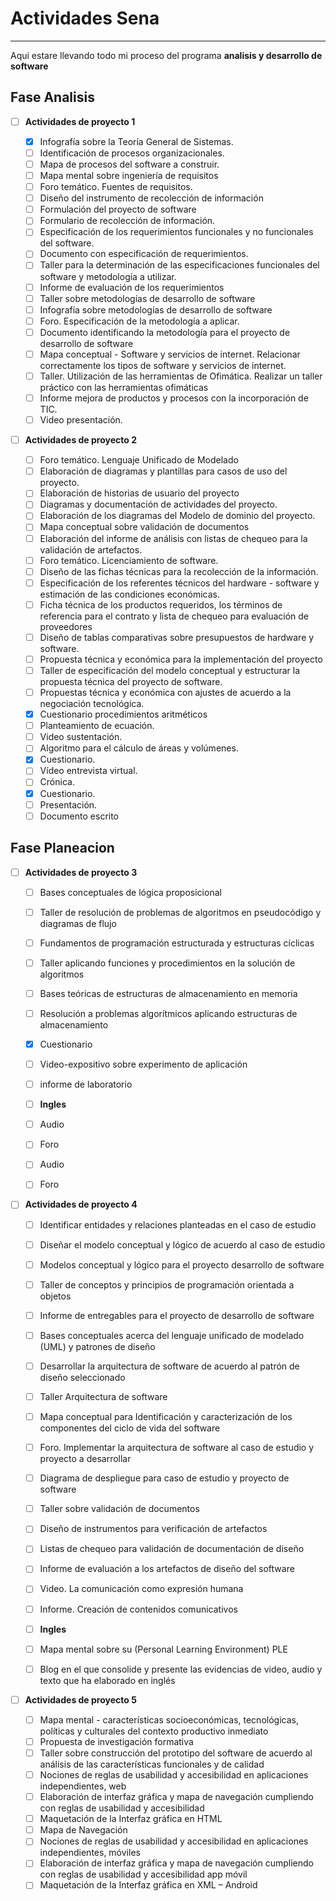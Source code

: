 # Actividades Sena
____________________
Aqui estare llevando todo mi proceso del programa **analisis y desarrollo de software**


## Fase Analisis

  * [ ] **Actividades de proyecto 1**
  
    * [x] Infografía sobre la Teoría General de Sistemas.
    * [ ] Identificación de procesos organizacionales.
    * [ ] Mapa de procesos del software a construir.
    * [ ] Mapa mental sobre ingeniería de requisitos
    * [ ] Foro temático. Fuentes de requisitos.
    * [ ] Diseño del instrumento de recolección de información
    * [ ] Formulación del proyecto de software
    * [ ] Formulario de recolección de información.
    * [ ] Especificación de los requerimientos funcionales y no funcionales del software.
    * [ ] Documento con especificación de requerimientos.
    * [ ] Taller para la determinación de las especificaciones funcionales del software y metodología a utilizar.
    * [ ] Informe de evaluación de los requerimientos
    * [ ] Taller sobre metodologías de desarrollo de software
    * [ ] Infografía sobre metodologías de desarrollo de software
    * [ ] Foro. Especificación de la metodología a aplicar.
    * [ ] Documento identificando la metodología para el proyecto de desarrollo de software
    * [ ] Mapa conceptual - Software y servicios de internet. Relacionar correctamente los tipos de software y servicios de internet.
    * [ ] Taller. Utilización de las herramientas de Ofimática. Realizar un taller práctico con las herramientas ofimáticas
    * [ ] Informe mejora de productos y procesos con la incorporación de TIC.
    * [ ] Video presentación.
    
  * [ ] **Actividades de proyecto 2**
    * [ ] Foro temático. Lenguaje Unificado de Modelado 
    * [ ] Elaboración de diagramas y plantillas para casos de uso del proyecto.
    * [ ] Elaboración de historias de usuario del proyecto
    * [ ] Diagramas y documentación de actividades del proyecto.
    * [ ] Elaboración de los diagramas del Modelo de dominio del proyecto.
    * [ ] Mapa conceptual sobre validación de documentos
    * [ ] Elaboración del informe de análisis con listas de chequeo para la validación de artefactos.
    * [ ] Foro temático. Licenciamiento de software.
    * [ ] Diseño de las fichas técnicas para la recolección de la información.
    * [ ] Especificación de los referentes técnicos del hardware - software y estimación de las condiciones económicas.
    * [ ] Ficha técnica de los productos requeridos, los términos de referencia para el contrato y lista de chequeo para evaluación de proveedores
    * [ ] Diseño de tablas comparativas sobre presupuestos de hardware y software.
    * [ ] Propuesta técnica y económica para la implementación del proyecto
    * [ ] Taller de especificación del modelo conceptual y estructurar la propuesta técnica del proyecto de software. 
    * [ ] Propuestas técnica y económica con ajustes de acuerdo a la negociación tecnológica.
    * [x] Cuestionario procedimientos aritméticos
    * [ ] Planteamiento de ecuación.
    * [ ] Video sustentación.
    * [ ] Algoritmo para el cálculo de áreas y volúmenes.
    * [x] Cuestionario.
    * [ ] Vídeo entrevista virtual.
    * [ ] Crónica.
    * [x] Cuestionario.
    * [ ] Presentación.
    * [ ] Documento escrito

## Fase Planeacion

  * [ ] **Actividades de proyecto 3**
  
    * [ ] Bases conceptuales de lógica proposicional
    * [ ] Taller de resolución de problemas de algoritmos en pseudocódigo y diagramas de flujo
    * [ ] Fundamentos de programación estructurada y estructuras cíclicas
    * [ ] Taller aplicando funciones y procedimientos en la solución de algoritmos 
    * [ ] Bases teóricas de estructuras de almacenamiento en memoria
    * [ ] Resolución a problemas algorítmicos aplicando estructuras de almacenamiento
    * [x] Cuestionario 
    * [ ] Video-expositivo sobre experimento de aplicación 
    * [ ] informe de laboratorio
    
    * [ ] **Ingles**
   
    * [ ] Audio    
    * [ ] Foro
    * [ ] Audio
    * [ ] Foro
    
  * [ ] **Actividades de proyecto 4**
  
    * [ ] Identificar entidades y relaciones planteadas en el caso de estudio 
    * [ ] Diseñar el modelo conceptual y lógico de acuerdo al caso de estudio 
    * [ ] Modelos conceptual y lógico para el proyecto desarrollo de software 
    * [ ] Taller de conceptos y principios de programación orientada a objetos
    * [ ] Informe de entregables para el proyecto de desarrollo de software
    * [ ] Bases conceptuales acerca del lenguaje unificado de modelado (UML) y patrones de diseño
    * [ ] Desarrollar la arquitectura de software de acuerdo al patrón de diseño seleccionado
    * [ ] Taller Arquitectura de software
    * [ ] Mapa conceptual para Identificación y caracterización de los componentes del ciclo de vida del software
    * [ ] Foro. Implementar la arquitectura de software al caso de estudio y proyecto a desarrollar
    * [ ] Diagrama de despliegue para caso de estudio y proyecto de software
    * [ ] Taller sobre validación de documentos
    * [ ] Diseño de instrumentos para verificación de artefactos 
    * [ ] Listas de chequeo para validación de documentación de diseño 
    * [ ] Informe de evaluación a los artefactos de diseño del software 
    * [ ] Video. La comunicación como expresión humana
    * [ ] Informe. Creación de contenidos comunicativos
   
    * [ ] **Ingles**
    
    * [ ] Mapa mental sobre su (Personal Learning Environment) PLE
    * [ ] Blog en el que consolide y presente las evidencias de video, audio y texto que ha elaborado en inglés
     
  * [ ] **Actividades de proyecto 5**
  
    * [ ] Mapa mental - características socioeconómicas, tecnológicas, políticas y culturales del contexto productivo inmediato 
    * [ ] Propuesta de investigación formativa
    * [ ] Taller sobre construcción del prototipo del software de acuerdo al análisis de las características funcionales y de calidad
    * [ ] Nociones de reglas de usabilidad y accesibilidad en aplicaciones independientes, web
    * [ ] Elaboración de interfaz gráfica y mapa de navegación cumpliendo con reglas de usabilidad y accesibilidad 
    * [ ] Maquetación de la Interfaz gráfica en HTML
    * [ ] Mapa de Navegación
    * [ ] Nociones de reglas de usabilidad y accesibilidad en aplicaciones independientes, móviles
    * [ ] Elaboración de interfaz gráfica y mapa de navegación cumpliendo con reglas de usabilidad y accesibilidad app móvil 
    * [ ] Maquetación de la Interfaz gráfica en XML – Android  
